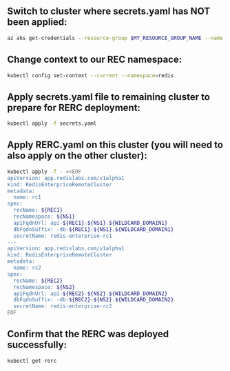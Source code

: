 ## Switch to cluster where secrets.yaml has NOT been applied:
```bash
az aks get-credentials --resource-group $MY_RESOURCE_GROUP_NAME --name <name-of-AKS-cluster>
```

## Change context to our REC namespace:
```bash
kubectl config set-context --current --namespace=redis
```

## Apply secrets.yaml file to remaining cluster to prepare for RERC deployment:
```bash
kubectl apply -f secrets.yaml
```

## Apply RERC.yaml on this cluster (you will need to also apply on the other cluster):
```bash
kubectl apply -f - <<EOF
apiVersion: app.redislabs.com/v1alpha1
kind: RedisEnterpriseRemoteCluster
metadata:
  name: rc1
spec:
  recName: ${REC1}
  recNamespace: ${NS1}
  apiFqdnUrl: api-${REC1}-${NS1}.${WILDCARD_DOMAIN1}
  dbFqdnSuffix: -db-${REC1}-${NS1}.${WILDCARD_DOMAIN1}
  secretName: redis-enterprise-rc1
---
apiVersion: app.redislabs.com/v1alpha1
kind: RedisEnterpriseRemoteCluster
metadata:
  name: rc2
spec:
  recName: ${REC2}
  recNamespace: ${NS2}
  apiFqdnUrl: api-${REC2}-${NS2}.${WILDCARD_DOMAIN2}
  dbFqdnSuffix: -db-${REC2}-${NS2}.${WILDCARD_DOMAIN2}
  secretName: redis-enterprise-rc2
EOF
```
## Confirm that the RERC was deployed successfully:
```bash
kubectl get rerc
```
